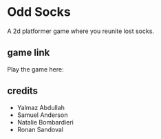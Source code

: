 # Odd Socks
A 2d platformer game where you reunite lost socks.

## game link
Play the game here: 

## credits
- Yalmaz Abdullah
- Samuel Anderson
- Natalie Bombardieri
- Ronan Sandoval
